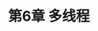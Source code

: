 # 第6章 多线程


































































































